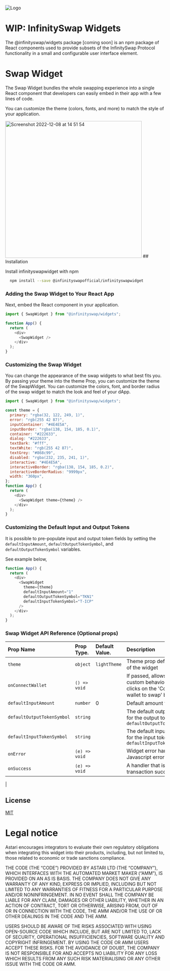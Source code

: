 ![Logo](https://infinityswap-documentation.web.app/img/logo-dark.png)

# WIP: InfinitySwap Widgets

The @infinityswap/widgets package [coming soon] is an npm package of React components used to provide subsets of the InfinitySwap Protocol functionality in a small and configurable user interface element.

# Swap Widget

The Swap Widget bundles the whole swapping experience into a single React component that developers can easily embed in their app with a few lines of code.

You can customize the theme (colors, fonts, and more) to match the style of your application.

<img width="431" alt="Screenshot 2022-12-08 at 14 51 54" src="https://user-images.githubusercontent.com/25309184/206477889-ad2369bc-9240-4c07-9a28-51a224ecb8b6.png">
## Installation

Install infinityswapwidget with npm

```bash
  npm install --save @infinityswapofficial/infinityswapwidget
```

### Adding the Swap Widget to Your React App

Next, embed the React component in your application.

```javascript
import { SwapWidget } from "@infinityswap/widgets";

function App() {
  return (
    <div>
      <SwapWidget />
    </div>
  );
}
```

### Customizing the Swap Widget

You can change the appearance of the swap widgets to what best fits you. By passing your theme into the theme Prop, you can customize the theme of the SwapWidget.
You can customize the colors, font, and border radius of the swap widget to match the look and feel of your dApp.

```javascript
import { SwapWidget } from "@infinityswap/widgets";

const theme = {
  primary: "rgba(32, 122, 249, 1)",
  error: "rgb(255 42 87)",
  inputContainer: "#4E4E5A",
  inputBorder: "rgba(138, 154, 185, 0.1)",
  container: "#222633",
  dialog: "#222633",
  textDark: "#fff",
  textWhite: "rgb(255 42 87)",
  textGrey: "#868c99",
  disabled: "rgba(232, 235, 241, 1)",
  interactive: "#4E4E5A",
  interactiveBorder: "rgba(138, 154, 185, 0.2)",
  interactiveBorderRadius: "9999px",
  width: "360px",
};
function App() {
  return (
    <div>
      <SwapWidget theme={theme} />
    </div>
  );
}
```

### Customizing the Default Input and Output Tokens

It is possible to pre-populate input and output token fields by setting the `defaultInputAmount`, `defaultOutputTokenSymbol`, and `defaultOutputTokenSymbol` variables.

See example below,

```javascript
function App() {
  return (
    <div>
      <SwapWidget
        theme={theme}
        defaultInputAmount="1"
        defaultOutputTokenSymbol="TKN1"
        defaultInputTokenSymbol="T-ICP"
      />
    </div>
  );
}
```

### Swap Widget API Reference (Optional props)

| Prop Name                  | Prop Type.    | Default Value. | Description                                                                                                    |
| :------------------------- | :------------ | :------------- | :------------------------------------------------------------------------------------------------------------- |
| `theme`                    | `object`      | `lightTheme`   | Theme prop defines the theme of the widget                                                                     |
| `onConnectWallet`          | `() => void`  |                | If passed, allows you to add custom behavior when the user clicks on the 'Connect your wallet to swap' button. |
| `defaultInputAmount`       | `number`      | 0              | Default amount for inToken                                                                                     |
| `defaultOutputTokenSymbol` | `string`      |                | The default output token symbol for the output token field eg. `defaultOutputTokenSymbol="icp"`                |
| `defaultInputTokenSymbol`  | `string`      |                | The default input token symbol for the input token field eg. `defaultInputTokenSymbol="icp"`                   |
| `onError`                  | `(e) => void` |                | Widget error handler for Javascript errors.                                                                    |
| `onSuccess`                | `(e) => void` |                | A handler that is called when a transaction succeeds                                                           |

|

## License

[MIT](https://choosealicense.com/licenses/mit/)

# Legal notice

Astari encourages integrators to evaluate their own regulatory obligations when integrating this widget into their products, including, but not limited to, those related to economic or trade sanctions compliance.

THE CODE (THE “CODE”) PROVIDED BY ASTARI LTD (THE “COMPANY”), WHICH INTERFACES WITH THE AUTOMATED MARKET MAKER (“AMM”), IS PROVIDED ON AN AS IS BASIS. THE COMPANY DOES NOT GIVE ANY WARRANTY OF ANY KIND, EXPRESS OR IMPLIED, INCLUDING BUT NOT LIMITED TO ANY WARRANTIES OF FITNESS FOR A PARTICULAR PURPOSE AND/OR NONINFRINGEMENT. IN NO EVENT SHALL THE COMPANY BE LIABLE FOR ANY CLAIM, DAMAGES OR OTHER LIABILITY, WHETHER IN AN ACTION OF CONTRACT, TORT OR OTHERWISE, ARISING FROM, OUT OF OR IN CONNECTION WITH THE CODE, THE AMM AND/OR THE USE OF OR OTHER DEALINGS IN THE CODE AND THE AMM.

USERS SHOULD BE AWARE OF THE RISKS ASSOCIATED WITH USING OPEN-SOURCE CODE WHICH INCLUDE, BUT ARE NOT LIMITED TO, LACK OF SECURITY, OPERATIONAL INSUFFICIENCIES, SOFTWARE QUALITY AND COPYRIGHT INFRINGEMENT. BY USING THE CODE OR AMM USERS ACCEPT THESE RISKS. FOR THE AVOIDANCE OF DOUBT, THE COMPANY IS NOT RESPONSIBLE FOR AND ACCEPTS NO LIABILITY FOR ANY LOSS WHICH RESULTS FROM ANY SUCH RISK MATERIALISING OR ANY OTHER ISSUE WITH THE CODE OR AMM.
